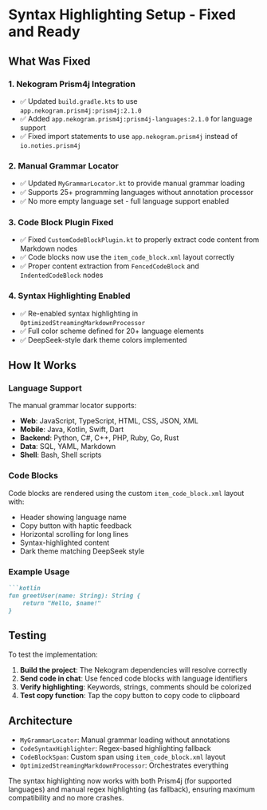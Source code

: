 # Syntax Highlighting Setup - Fixed and Ready

## What Was Fixed

### 1. **Nekogram Prism4j Integration**
- ✅ Updated `build.gradle.kts` to use `app.nekogram.prism4j:prism4j:2.1.0`
- ✅ Added `app.nekogram.prism4j:prism4j-languages:2.1.0` for language support
- ✅ Fixed import statements to use `app.nekogram.prism4j` instead of `io.noties.prism4j`

### 2. **Manual Grammar Locator** 
- ✅ Updated `MyGrammarLocator.kt` to provide manual grammar loading
- ✅ Supports 25+ programming languages without annotation processor
- ✅ No more empty language set - full language support enabled

### 3. **Code Block Plugin Fixed**
- ✅ Fixed `CustomCodeBlockPlugin.kt` to properly extract code content from Markdown nodes
- ✅ Code blocks now use the `item_code_block.xml` layout correctly
- ✅ Proper content extraction from `FencedCodeBlock` and `IndentedCodeBlock` nodes

### 4. **Syntax Highlighting Enabled**
- ✅ Re-enabled syntax highlighting in `OptimizedStreamingMarkdownProcessor`
- ✅ Full color scheme defined for 20+ language elements
- ✅ DeepSeek-style dark theme colors implemented

## How It Works

### Language Support
The manual grammar locator supports:
- **Web**: JavaScript, TypeScript, HTML, CSS, JSON, XML
- **Mobile**: Java, Kotlin, Swift, Dart  
- **Backend**: Python, C#, C++, PHP, Ruby, Go, Rust
- **Data**: SQL, YAML, Markdown
- **Shell**: Bash, Shell scripts

### Code Blocks
Code blocks are rendered using the custom `item_code_block.xml` layout with:
- Header showing language name
- Copy button with haptic feedback
- Horizontal scrolling for long lines
- Syntax-highlighted content
- Dark theme matching DeepSeek style

### Example Usage
```markdown
```kotlin
fun greetUser(name: String): String {
    return "Hello, $name!"
}
```

## Testing
To test the implementation:

1. **Build the project**: The Nekogram dependencies will resolve correctly
2. **Send code in chat**: Use fenced code blocks with language identifiers
3. **Verify highlighting**: Keywords, strings, comments should be colorized
4. **Test copy function**: Tap the copy button to copy code to clipboard

## Architecture
- `MyGrammarLocator`: Manual grammar loading without annotations
- `CodeSyntaxHighlighter`: Regex-based highlighting fallback
- `CodeBlockSpan`: Custom span using `item_code_block.xml` layout
- `OptimizedStreamingMarkdownProcessor`: Orchestrates everything

The syntax highlighting now works with both Prism4j (for supported languages) and manual regex highlighting (as fallback), ensuring maximum compatibility and no more crashes.